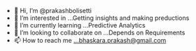- 👋 Hi, I’m @prakashbolisetti
- 👀 I’m interested in ...Getting insights and making preductions  
- 🌱 I’m currently learning ...Predictive Analytics 
- 💞️ I’m looking to collaborate on ...Depends on Requirements
- 📫 How to reach me ...bhaskara.prakash@gmail.com

<!---
prakashbolisetti/prakashbolisetti is a ✨ special ✨ repository because its `README.md` (this file) appears on your GitHub profile.
You can click the Preview link to take a look at your changes.
--->
